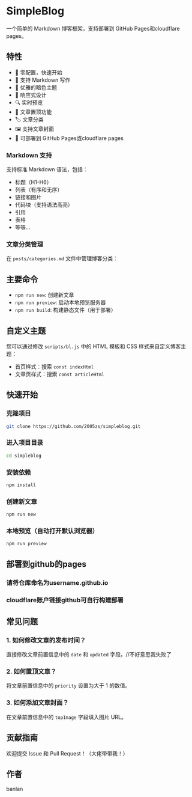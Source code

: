 # SimpleBlog

一个简单的 Markdown 博客框架，支持部署到 GitHub Pages和cloudflare pages。

## 特性
- 🚀 零配置，快速开始
- 📝 支持 Markdown 写作
- 🎨 优雅的暗色主题
- 📱 响应式设计
- 🔍 实时预览
- 📌 文章置顶功能
- 🏷️ 文章分类
- 🖼️ 支持文章封面
- 🚀 可部署到 GitHub Pages或cloudflare pages


### Markdown 支持
支持标准 Markdown 语法，包括：
- 标题（H1-H6）
- 列表（有序和无序）
- 链接和图片
- 代码块（支持语法高亮）
- 引用
- 表格
- 等等...

### 文章分类管理
在 `posts/categories.md` 文件中管理博客分类： 


## 主要命令
- `npm run new`: 创建新文章
- `npm run preview`: 启动本地预览服务器
- `npm run build`: 构建静态文件（用于部署）

## 自定义主题
您可以通过修改 `scripts/bl.js` 中的 HTML 模板和 CSS 样式来自定义博客主题：
- 首页样式：搜索 `const indexHtml`
- 文章页样式：搜索 `const articleHtml`

## 快速开始

### 克隆项目
```bash
git clone https://github.com/2005zs/simpleblog.git
```
### 进入项目目录
```bash
cd simpleblog
```
### 安装依赖
```bash
npm install
```
### 创建新文章
```bash
npm run new
```
### 本地预览（自动打开默认浏览器）
```bash
npm run preview
```
## 部署到github的pages
### 请将仓库命名为username.github.io
### cloudflare账户链接github可自行构建部署
## 常见问题

### 1. 如何修改文章的发布时间？
直接修改文章前置信息中的 `date` 和 `updated` 字段。//不好意思我失败了

### 2. 如何置顶文章？
将文章前置信息中的 `priority` 设置为大于 1 的数值。

### 3. 如何添加文章封面？
在文章前置信息中的 `topImage` 字段填入图片 URL。

## 贡献指南
欢迎提交 Issue 和 Pull Request！（大佬带带我！）

## 作者
banlan
